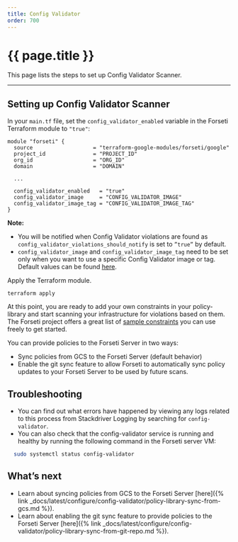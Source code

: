 ```yaml
---
title: Config Validator
order: 700
---
```


# {{ page.title }}

This page lists the steps to set up Config Validator Scanner. 

---

## **Setting up Config Validator Scanner**

In your `main.tf` file, set the `config_validator_enabled` variable in the 
Forseti Terraform module to `"true"`:

```
module "forseti" {
  source                   = "terraform-google-modules/forseti/google"
  project_id               = "PROJECT_ID"
  org_id                   = "ORG_ID"
  domain                   = "DOMAIN"
  
  ...
  
  config_validator_enabled   = "true"
  config_validator_image     = "CONFIG_VALIDATOR_IMAGE"
  config_validator_image_tag = "CONFIG_VALIDATOR_IMAGE_TAG"
}
```

**Note:**
- You will be notified when Config Validator violations are found as 
`config_validator_violations_should_notify` is set to `”true”` by default.
- `config_validator_image` and `config_validator_image_tag` need to be set 
only when you want to use a specific Config Validator image or tag. Default 
values can be found [here](https://github.com/forseti-security/terraform-google-forseti#inputs).


Apply the Terraform module.

```
terraform apply
```

At this point, you are ready to add your own constraints in your policy-library 
and start scanning your infrastructure for violations based on them. The Forseti 
project offers a great list of [sample constraints](https://github.com/forseti-security/policy-library/tree/master/samples) 
you can use freely to get started.

You can provide policies to the Forseti Server in two ways:
- Sync policies from GCS to the Forseti Server (default behavior)
- Enable the git sync feature to allow Forseti to automatically sync policy 
updates to your Forseti Server to be used by future scans. 

## **Troubleshooting**

- You can find out what errors have happened by viewing any logs related to this 
process from Stackdriver Logging by searching for `config-validator`.
- You can also check that the config-validator service is running and healthy by 
running the following command in the Forseti server VM:

```bash
  sudo systemctl status config-validator
```

## **What’s next**
* Learn about syncing policies from GCS to the Forseti Server [here]({% link _docs/latest/configure/config-validator/policy-library-sync-from-gcs.md %}).
* Learn about enabling the git sync feature to provide policies to the Forseti 
Server [here]({% link _docs/latest/configure/config-validator/policy-library-sync-from-git-repo.md %}).

